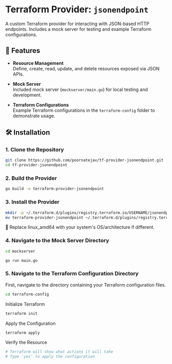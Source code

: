 # Terraform Provider: `jsonendpoint`

A custom Terraform provider for interacting with JSON-based HTTP endpoints. Includes a mock server for testing and example Terraform configurations.


## 🚀 Features

- **Resource Management**  
  Define, create, read, update, and delete resources exposed via JSON APIs.

- **Mock Server**  
  Included mock server (`mockserver/main.go`) for local testing and development.

- **Terraform Configurations**  
  Example Terraform configurations in the `terraform-config` folder to demonstrate usage.

## 🛠️ Installation

### 1. Clone the Repository

```bash
git clone https://github.com/poornatejav/tf-provider-jsonendpoint.git
cd tf-provider-jsonendpoint
```

### 2. Build the Provider

```bash
go build -o terraform-provider-jsonendpoint
```

### 3. Install the Provider

```bash
mkdir -p ~/.terraform.d/plugins/registry.terraform.io/USERNAME/jsonendpoint/1.0.0/linux_amd64/
mv terraform-provider-jsonendpoint ~/.terraform.d/plugins/registry.terraform.io/USERNAME/jsonendpoint/1.0.0/linux_amd64/
```
📝 Replace linux_amd64 with your system's OS/architecture if different.

### 4. Navigate to the Mock Server Directory

```bash
cd mockserver

go run main.go
```
### 5. Navigate to the Terraform Configuration Directory

First, navigate to the directory containing your Terraform configuration files.

```bash
cd terraform-config
```

Initialize Terraform

```bash
terraform init
```

Apply the Configuration

```bash
terraform apply
```

Verify the Resource

```bash
# Terraform will show what actions it will take
# Type 'yes' to apply the configuration
```
